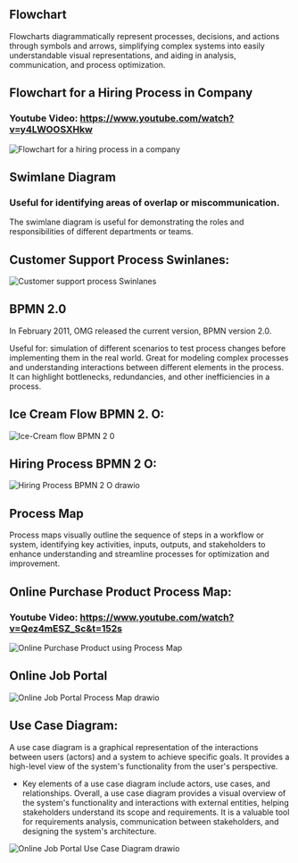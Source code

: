 ## Flowchart 

Flowcharts diagrammatically represent processes, decisions, and actions through symbols and arrows, simplifying complex systems into easily understandable visual representations, and aiding in analysis, communication, and process optimization. 

## Flowchart for a Hiring Process in Company
### Youtube Video: https://www.youtube.com/watch?v=y4LWOOSXHkw
![Flowchart for a hiring process in a company](https://github.com/AliGates915/Business-Analyst-Roadmap/assets/128673394/409d4250-4a4c-4813-846f-13b610a1c539)

## Swimlane Diagram 

### Useful for identifying areas of overlap or miscommunication. 

The swimlane diagram is useful for demonstrating the roles and responsibilities of different departments or teams. 

## Customer Support Process Swinlanes:
![Customer support process Swinlanes](https://github.com/AliGates915/Business-Analyst-Roadmap/assets/128673394/8a0d8d18-91a0-4547-8dec-1d20bea34214)

## BPMN 2.0 

In February 2011, OMG released the current version, BPMN version 2.0. 

Useful for: simulation of different scenarios to test process changes before implementing them in the real world. Great for modeling complex processes and understanding interactions between different elements in the process. It can highlight bottlenecks, redundancies, and other inefficiencies in a process.
## Ice Cream Flow BPMN 2. O: 
![Ice-Cream flow BPMN 2 0](https://github.com/AliGates915/Business-Analyst-Roadmap/assets/128673394/8226fd8f-f34f-4903-9362-e2d8fc08d3cd)
## Hiring Process BPMN 2 O: 
![Hiring Process BPMN 2 O drawio](https://github.com/AliGates915/Business-Analyst-Roadmap/assets/128673394/7a0ecfc0-2c0e-4001-bd2f-41c2aa025f2d)

## Process Map 

Process maps visually outline the sequence of steps in a workflow or system, identifying key activities, inputs, outputs, and stakeholders to enhance understanding and streamline processes for optimization and improvement. 

## Online Purchase Product Process Map: 
### Youtube Video: https://www.youtube.com/watch?v=Qez4mESZ_Sc&t=152s
![Online Purchase Product using Process Map](https://github.com/AliGates915/Business-Analyst-Roadmap/assets/128673394/0c6ae584-06a6-44ff-80d3-6818ee7d22da)
## Online Job Portal
![Online Job Portal Process Map drawio](https://github.com/AliGates915/Business-Analyst-Roadmap/assets/128673394/8d09d189-5d3d-4654-825f-98b6d2f93006)

## Use Case Diagram: 
A use case diagram is a graphical representation of the interactions between users (actors) and a system to achieve specific goals. It provides a high-level view of the system's functionality from the user's perspective.
* Key elements of a use case diagram include actors, use cases, and relationships.
Overall, a use case diagram provides a visual overview of the system's functionality and interactions with external entities, helping stakeholders understand its scope and requirements. It is a valuable tool for requirements analysis, communication between stakeholders, and designing the system's architecture.

![Online Job Portal Use Case Diagram drawio](https://github.com/AliGates915/Business-Analyst-Roadmap/assets/128673394/6e4475cf-7c48-405e-a3fc-c0c879950f78)



